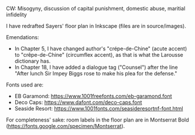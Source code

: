 
CW: Misogyny, discussion of capital punishment, domestic abuse, maritial infidelity

I have redrafted Sayers' floor plan in Inkscape (files are in source/images).

Emendations:
* In Chapter 5, I have changed author's "crépe-de-Chine" (acute accent) to "crêpe-de-Chine" (circumflex accent), as that is what the Larousse dictionary has.
* In Chapter 18, I have added a dialogue tag ("Counsel") after the line "After lunch Sir Impey Biggs rose to make his plea for the defense."

Fonts used are:
* EB Garamond: https://www.1001freefonts.com/eb-garamond.font
* Deco Caps: https://www.dafont.com/deco-caps.font
* Seaside Resort: https://www.1001fonts.com/seasideresortnf-font.html

For completeness' sake: room labels in the floor plan are in Montserrat Bold (https://fonts.google.com/specimen/Montserrat).
